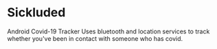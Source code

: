 # Sickluded
Android Covid-19 Tracker
Uses bluetooth and location services to track whether you've been in contact with someone who has covid.
